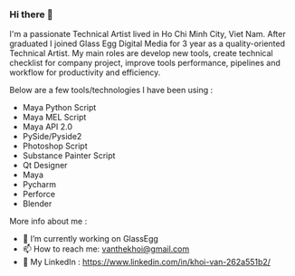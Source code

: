 ### Hi there 👋
I'm a passionate Technical Artist lived in Ho Chi Minh City, Viet Nam. After graduated I joined Glass Egg Digital Media for 3 year as a quality-oriented Technical Artist. My main roles are develop new tools, create technical checklist for company project, improve tools performance, pipelines and workflow for productivity and efficiency.

Below are a few tools/technologies I have been using :
- Maya Python Script                  
- Maya MEL Script                
- Maya API 2.0                   
- PySide/Pyside2                  
- Photoshop Script                
- Substance Painter Script   
- Qt Designer
- Maya
- Pycharm
- Perforce
- Blender    

More info about me :
- 🔭 I’m currently working on GlassEgg
- 📫 How to reach me: vanthekhoi@gmail.com
- 💬 My LinkedIn : https://www.linkedin.com/in/khoi-van-262a551b2/
<!--
**VanTheKhoi/VanTheKhoi** is a ✨ _special_ ✨ repository because its `README.md` (this file) appears on your GitHub profile.

Here are some ideas to get you started:

- 🔭 I’m currently working on ...
- 🌱 I’m currently learning ...
- 👯 I’m looking to collaborate on ...
- 🤔 I’m looking for help with ...
- 💬 Ask me about ...
- 📫 How to reach me: ...
- 😄 Pronouns: ...
- ⚡ Fun fact: ...
-->
